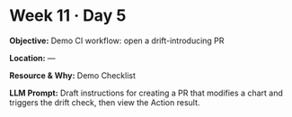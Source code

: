 # Week 11 · Day 5

**Objective:** Demo CI workflow: open a drift-introducing PR

**Location:** —

**Resource & Why:** Demo Checklist

**LLM Prompt:** Draft instructions for creating a PR that modifies a chart and triggers the drift check, then view the Action result.
